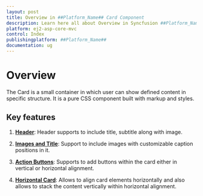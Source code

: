 ```yaml
---
layout: post
title: Overview in ##Platform_Name## Card Component
description: Learn here all about Overview in Syncfusion ##Platform_Name## Card component and more.
platform: ej2-asp-core-mvc
control: Index
publishingplatform: ##Platform_Name##
documentation: ug
---
```


# Overview

The Card is a small container in which user can show defined content in specific structure. It is a pure CSS component built with markup and styles.

## Key features

1. **[Header](./header-content/)**: Header supports to include title, subtitle along with image.

2. **[Images and Title](./card-image/)**: Support to include images with customizable caption positions in it.

3. **[Action Buttons](./action-buttons/)**: Supports to add buttons within the card either in vertical or horizontal alignment.

4. **[Horizontal Card](./horizontal/)**: Allows to align card elements horizontally and also allows to stack the content vertically within
horizontal alignment.
